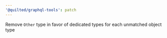 ```yaml
---
'@quilted/graphql-tools': patch
---
```


Remove `Other` type in favor of dedicated types for each unmatched object type
